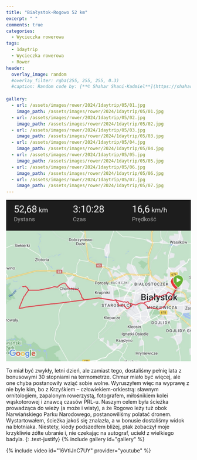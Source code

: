 ```yaml
---
title: "Białystok-Rogowo 52 km"
excerpt: " "
comments: true
categories:
  - Wycieczka rowerowa
tags:
  - 1daytrip
  - Wycieczka rowerowa
  - Rower
header:
  overlay_image: random
  #overlay_filter: rgba(255, 255, 255, 0.3)
  #caption: Random code by: [**© Shahar Shani-Kadmiel**](https://shaharkadmiel.github.io)"

gallery:
  - url: /assets/images/rower/2024/1daytrip/05/01.jpg
    image_path: /assets/images/rower/2024/1daytrip/05/01.jpg
  - url: /assets/images/rower/2024/1daytrip/05/02.jpg
    image_path: /assets/images/rower/2024/1daytrip/05/02.jpg
  - url: /assets/images/rower/2024/1daytrip/05/03.jpg
    image_path: /assets/images/rower/2024/1daytrip/05/03.jpg
  - url: /assets/images/rower/2024/1daytrip/05/04.jpg
    image_path: /assets/images/rower/2024/1daytrip/05/04.jpg
  - url: /assets/images/rower/2024/1daytrip/05/05.jpg
    image_path: /assets/images/rower/2024/1daytrip/05/05.jpg
  - url: /assets/images/rower/2024/1daytrip/05/06.jpg
    image_path: /assets/images/rower/2024/1daytrip/05/06.jpg
  - url: /assets/images/rower/2024/1daytrip/05/07.jpg
    image_path: /assets/images/rower/2024/1daytrip/05/07.jpg
---
```

[![mapka](/assets/images/rower/2024/1daytrip/05/mapka.png)](https://connect.garmin.com/modern/activity/16884867085)

To miał być zwykły, letni dzień, ale zamiast tego, dostaliśmy pełnię lata z bonusowymi 30 stopniami na termometrze. Chmur miało być więcej, ale one chyba postanowiły wziąć sobie wolne. Wyruszyłem więc na wyprawę z nie byle kim, bo z Krzyśkiem – człowiekiem-orkiestrą: sławnym ornitologiem, zapalonym rowerzystą, fotografem, miłośnikiem kolei wąskotorowej i znawcą czasów PRL-u. Naszym celem była ścieżka prowadząca do wieży (a może i wiaty), a że Rogowo leży tuż obok Narwiańskiego Parku Narodowego, postanowiliśmy polatać dronem. Wystartowałem, ścieżka jakoś się znalazła, a w bonusie dostaliśmy widok na błotniaka. Niestety, kiedy podszedłem bliżej, ptak zobaczył moje krzykliwie żółte ubranie i, nie czekając na autograf, uciekł z wielkiego badyla.
{: .text-justify}
{% include gallery id="gallery" %}

{% include video id="16VtlJnC7UY" provider="youtube" %}
<!-- https://youtu.be/16VtlJnC7UY -->
<!-- https://www.youtube.com/watch?v=16VtlJnC7UY -->